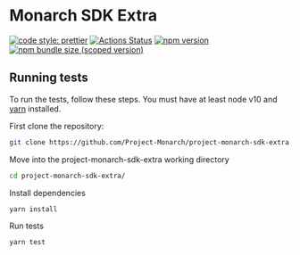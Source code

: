 # Monarch SDK Extra

[![code style: prettier](https://img.shields.io/badge/code_style-prettier-ff69b4.svg?style=flat-square)](https://github.com/prettier/prettier)
[![Actions Status](https://github.com/Project-Monarch/project-monarch-sdk-extra/workflows/CI/badge.svg)](https://github.com/Project-Monarch/project-monarch-sdk-extra)
[![npm version](https://img.shields.io/npm/v/@project-monarch/sdk-extra/latest.svg)](https://www.npmjs.com/package/@project-monarch/sdk-extra/v/latest)
[![npm bundle size (scoped version)](https://img.shields.io/bundlephobia/minzip/@project-monarch/sdk-extra/latest.svg)](https://bundlephobia.com/result?p=@project-monarch/sdk-extra@latest)

## Running tests

To run the tests, follow these steps. You must have at least node v10 and [yarn](https://yarnpkg.com/) installed.

First clone the repository:

```sh
git clone https://github.com/Project-Monarch/project-monarch-sdk-extra.git
```

Move into the project-monarch-sdk-extra working directory

```sh
cd project-monarch-sdk-extra/
```

Install dependencies

```sh
yarn install
```

Run tests

```sh
yarn test
```
